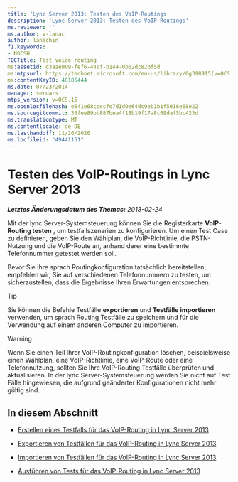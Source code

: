 ```yaml
---
title: 'Lync Server 2013: Testen des VoIP-Routings'
description: 'Lync Server 2013: Testen des VoIP-Routings'
ms.reviewer: ''
ms.author: v-lanac
author: lanachin
f1.keywords:
- NOCSH
TOCTitle: Test voice routing
ms:assetid: d3aae909-fef6-440f-b144-0b62dc82bf5d
ms:mtpsurl: https://technet.microsoft.com/en-us/library/Gg398915(v=OCS.15)
ms:contentKeyID: 48185444
ms.date: 07/23/2014
manager: serdars
mtps_version: v=OCS.15
ms.openlocfilehash: e641e68ccecfe7d1d0e64dc9eb1b1f5016e68e22
ms.sourcegitcommit: 36fee89bb887bea4f18b19f17a8c69daf5bc423d
ms.translationtype: MT
ms.contentlocale: de-DE
ms.lasthandoff: 11/26/2020
ms.locfileid: "49441151"
---
```

# <a name="test-voice-routing-in-lync-server-2013"></a>Testen des VoIP-Routings in Lync Server 2013

<div data-xmlns="http://www.w3.org/1999/xhtml">

<div class="topic" data-xmlns="http://www.w3.org/1999/xhtml" data-msxsl="urn:schemas-microsoft-com:xslt" data-cs="https://msdn.microsoft.com/">

<div data-asp="https://msdn2.microsoft.com/asp">



</div>

<div id="mainSection">

<div id="mainBody">

<span> </span>

_**Letztes Änderungsdatum des Themas:** 2013-02-24_

Mit der lync Server-Systemsteuerung können Sie die Registerkarte **VoIP-Routing testen** , um testfallszenarien zu konfigurieren. Um einen Test Case zu definieren, geben Sie den Wählplan, die VoIP-Richtlinie, die PSTN-Nutzung und die VoIP-Route an, anhand derer eine bestimmte Telefonnummer getestet werden soll.

Bevor Sie Ihre sprach Routingkonfiguration tatsächlich bereitstellen, empfehlen wir, Sie auf verschiedenen Telefonnummern zu testen, um sicherzustellen, dass die Ergebnisse Ihren Erwartungen entsprechen.

<div>


> [!TIP]  
> Sie können die Befehle Testfälle <STRONG>exportieren</STRONG> und <STRONG>Testfälle importieren</STRONG> verwenden, um sprach Routing Testfälle zu speichern und für die Verwendung auf einem anderen Computer zu importieren.



</div>

<div>


> [!WARNING]  
> Wenn Sie einen Teil Ihrer VoIP-Routingkonfiguration löschen, beispielsweise einen Wählplan, eine VoIP-Richtlinie, eine VoIP-Route oder eine Telefonnutzung, sollten Sie Ihre VoIP-Routing Testfälle überprüfen und aktualisieren. In der lync Server-Systemsteuerung werden Sie nicht auf Test Fälle hingewiesen, die aufgrund geänderter Konfigurationen nicht mehr gültig sind.



</div>

<div>

## <a name="in-this-section"></a>In diesem Abschnitt

  - [Erstellen eines Testfalls für das VoIP-Routing in Lync Server 2013](lync-server-2013-create-a-voice-routing-test-case.md)

  - [Exportieren von Testfällen für das VoIP-Routing in Lync Server 2013](lync-server-2013-export-voice-routing-test-cases.md)

  - [Importieren von Testfällen für das VoIP-Routing in Lync Server 2013](lync-server-2013-import-voice-routing-test-cases.md)

  - [Ausführen von Tests für das VoIP-Routing in Lync Server 2013](lync-server-2013-running-voice-routing-tests.md)

</div>

</div>

<span> </span>

</div>

</div>

</div>

